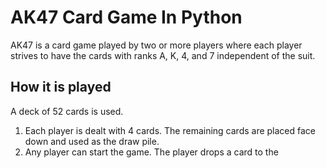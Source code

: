 # AK47 Card Game In Python

AK47 is a card game played by two or more players where each player strives to have the cards with ranks A, K, 4, and 7 independent of the suit.

## How it is played

A deck of 52 cards is used.

1. Each player is dealt with 4 cards. The remaining cards are placed face down and used as the draw pile.
2. Any player can start the game. The player drops a card to the 
